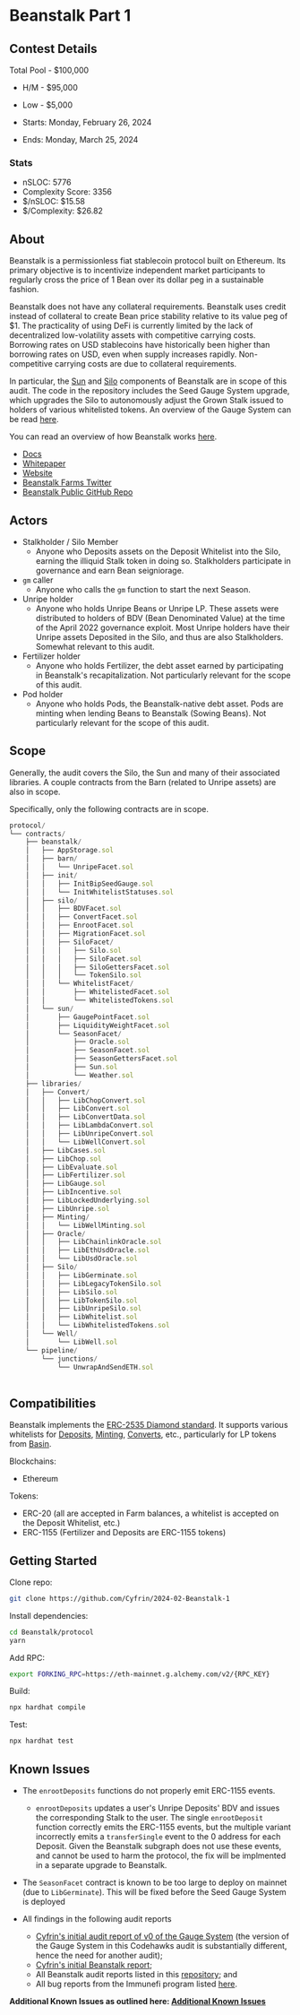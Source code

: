 # Beanstalk Part 1

## Contest Details

Total Pool - $100,000
- H/M - $95,000
- Low - $5,000

- Starts: Monday, February 26, 2024
- Ends: Monday, March 25, 2024

### Stats

- nSLOC: 5776
- Complexity Score: 3356
- $/nSLOC: $15.58
- $/Complexity: $26.82

[//]: # (contest-details-open)

## About

Beanstalk is a permissionless fiat stablecoin protocol built on Ethereum. Its primary objective is to incentivize independent market participants to regularly cross the price of 1 Bean over its dollar peg in a sustainable fashion.

Beanstalk does not have any collateral requirements. Beanstalk uses credit instead of collateral to create Bean price stability relative to its value peg of $1. The practicality of using DeFi is currently limited by the lack of decentralized low-volatility assets with competitive carrying costs. Borrowing rates on USD stablecoins have historically been higher than borrowing rates on USD, even when supply increases rapidly. Non-competitive carrying costs are due to collateral requirements.

In particular, the [Sun](https://docs.bean.money/almanac/farm/sun) and [Silo](https://docs.bean.money/almanac/farm/silo) components of Beanstalk are in scope of this audit. The code in the repository includes the Seed Gauge System upgrade, which upgrades the Silo to autonomously adjust the Grown Stalk issued to holders of various whitelisted tokens. An overview of the Gauge System can be read [here](https://github.com/BeanstalkFarms/Beanstalk/issues/726).

You can read an overview of how Beanstalk works [here](https://docs.bean.money/almanac/introduction/how-beanstalk-works).

* [Docs](https://docs.bean.money/)
* [Whitepaper](https://bean.money/beanstalk.pdf)
* [Website](https://bean.money/)
* [Beanstalk Farms Twitter](https://twitter.com/BeanstalkFarms)
* [Beanstalk Public GitHub Repo](https://github.com/BeanstalkFarms/Beanstalk)

## Actors

* Stalkholder / Silo Member
    * Anyone who Deposits assets on the Deposit Whitelist into the Silo, earning the illiquid Stalk token in doing so. Stalkholders participate in governance and earn Bean seigniorage.
* `gm` caller
    * Anyone who calls the `gm` function to start the next Season.
* Unripe holder
    * Anyone who holds Unripe Beans or Unripe LP. These assets were distributed to holders of BDV (Bean Denominated Value) at the time of the April 2022 governance exploit. Most Unripe holders have their Unripe assets Deposited in the Silo, and thus are also Stalkholders. Somewhat relevant to this audit.
* Fertilizer holder
    * Anyone who holds Fertilizer, the debt asset earned by participating in Beanstalk's recapitalization. Not particularly relevant for the scope of this audit.
* Pod holder
    * Anyone who holds Pods, the Beanstalk-native debt asset. Pods are minting when lending Beans to Beanstalk (Sowing Beans). Not particularly relevant for the scope of this audit.

[//]: # (contest-details-close)

[//]: # (scope-open)

## Scope

Generally, the audit covers the Silo, the Sun and many of their associated libraries. A couple contracts from the Barn (related to Unripe assets) are also in scope. 

Specifically, only the following contracts are in scope.

```js
protocol/
└── contracts/
    ├── beanstalk/
    │   ├── AppStorage.sol
    │   ├── barn/
    │   │   └── UnripeFacet.sol
    │   ├── init/
    │   │   ├── InitBipSeedGauge.sol
    │   │   └── InitWhitelistStatuses.sol
    │   ├── silo/
    │   │   ├── BDVFacet.sol
    │   │   ├── ConvertFacet.sol
    │   │   ├── EnrootFacet.sol
    │   │   ├── MigrationFacet.sol
    │   │   ├── SiloFacet/
    │   │   │   ├── Silo.sol
    │   │   │   ├── SiloFacet.sol
    │   │   │   ├── SiloGettersFacet.sol
    │   │   │   └── TokenSilo.sol
    │   │   └── WhitelistFacet/
    │   │       ├── WhitelistedFacet.sol
    │   │       └── WhitelistedTokens.sol
    │   └── sun/ 
    │       ├── GaugePointFacet.sol
    │       ├── LiquidityWeightFacet.sol
    │       └── SeasonFacet/
    │           ├── Oracle.sol
    │           ├── SeasonFacet.sol
    │           ├── SeasonGettersFacet.sol
    │           ├── Sun.sol
    │           └── Weather.sol
    ├── libraries/
    │   ├── Convert/ 
    │   │   ├── LibChopConvert.sol
    │   │   ├── LibConvert.sol
    │   │   ├── LibConvertData.sol
    │   │   ├── LibLambdaConvert.sol
    │   │   ├── LibUnripeConvert.sol 
    │   │   └── LibWellConvert.sol 
    │   ├── LibCases.sol
    │   ├── LibChop.sol
    │   ├── LibEvaluate.sol
    │   ├── LibFertilizer.sol
    │   ├── LibGauge.sol 
    │   ├── LibIncentive.sol 
    │   ├── LibLockedUnderlying.sol
    │   ├── LibUnripe.sol
    │   ├── Minting/ 
    │   │   └── LibWellMinting.sol
    │   ├── Oracle/ 
    │   │   ├── LibChainlinkOracle.sol
    │   │   ├── LibEthUsdOracle.sol
    │   │   └── LibUsdOracle.sol
    │   ├── Silo/
    │   │   ├── LibGerminate.sol
    │   │   ├── LibLegacyTokenSilo.sol
    │   │   ├── LibSilo.sol
    │   │   ├── LibTokenSilo.sol
    │   │   ├── LibUnripeSilo.sol
    │   │   ├── LibWhitelist.sol
    │   │   └── LibWhitelistedTokens.sol
    │   └── Well/
    │       └── LibWell.sol
    └── pipeline/
        └── junctions/
            └── UnwrapAndSendETH.sol
    
```

## Compatibilities

Beanstalk implements the [ERC-2535 Diamond standard](https://docs.bean.money/developers/overview/eip-2535-diamond). It supports various whitelists for [Deposits](https://docs.bean.money/almanac/farm/silo#deposit-whitelist), [Minting](https://docs.bean.money/almanac/farm/sun#minting-whitelist), [Converts](https://docs.bean.money/almanac/peg-maintenance/convert#convert-whitelist), etc., particularly for LP tokens from [Basin](https://basin.exchange/).

Blockchains:
* Ethereum

Tokens:
* ERC-20 (all are accepted in Farm balances, a whitelist is accepted on the Deposit Whitelist, etc.)
* ERC-1155 (Fertilizer and Deposits are ERC-1155 tokens)

[//]: # (scope-close)

[//]: # (getting-started-open)

## Getting Started

Clone repo: 

```bash
git clone https://github.com/Cyfrin/2024-02-Beanstalk-1
```
Install dependencies: 
```bash
cd Beanstalk/protocol
yarn
```
Add RPC:
```bash
export FORKING_RPC=https://eth-mainnet.g.alchemy.com/v2/{RPC_KEY}
```

Build: 
```bash
npx hardhat compile
```
Test: 
```bash
npx hardhat test
```

[//]: # (getting-started-close)

[//]: # (known-issues-open)

## Known Issues

* The `enrootDeposits` functions do not properly emit ERC-1155 events.
    * `enrootDeposits` updates a user's Unripe Deposits' BDV and issues the corresponding Stalk to the user. The single `enrootDeposit` function correctly emits the ERC-1155 events, but the multiple variant incorrectly emits a `transferSingle` event to the 0 address for each Deposit. Given the Beanstalk subgraph does not use these events, and cannot be used to harm the protocol, the fix will be implmented in a separate upgrade to Beanstalk.

* The  `SeasonFacet` contract is known to be too large to deploy on mainnet (due to `LibGerminate`). This will be fixed before the Seed Gauge System is deployed

* All findings in the following audit reports
    * [Cyfrin's initial audit report of v0 of the Gauge System](https://arweave.net/tfK_IQlxz1lABDEq4aefN9gPQaynKZKYFvFyU8seYA8) (the version of the Gauge System in this Codehawks audit is substantially different, hence the need for another audit);
    * [Cyfrin's initial Beanstalk report](https://arweave.net/JQodlB-9fil-OWfWOwYy6Q8eqWITJXtyaN5z_Anq1S0);
    * All Beanstalk audit reports listed in this [repository](https://github.com/BeanstalkFarms/Beanstalk-Audits); and
    * All bug reports from the Immunefi program listed [here](https://community.bean.money/bug-reports).

**Additional Known Issues as outlined here: [Additional Known Issues](https://github.com/Cyfrin/2024-02-Beanstalk-1/issues/1)**

[//]: # (known-issues-close)

